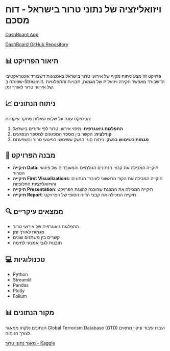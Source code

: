 # ויזואליזציה של נתוני טרור בישראל - דוח מסכם
 
[DashBoard App](https://terror-attacks-visualization-dashboard.streamlit.app/)  

[DashBoard GitHub Repository](https://github.com/Yarin-Shohat/Terror-Attacks-Visualization-Project)

## 📊 תיאור הפרויקט
פרויקט זה מציג ניתוח מקיף של אירועי טרור בישראל באמצעות דשבורד אינטראקטיבי שפותח ב-Streamlit. הדשבורד מאפשר חקירה ויזואלית של מגמות, תבניות והתפלגויות של אירועי טרור לאורך זמן.

## 📈 ניתוח הנתונים
הפרויקט עונה על שלוש שאלות מחקר עיקריות:
1. **התפלגות גיאוגרפית**: מיפוי אירועי טרור לפי אזורים בישראל
2. **קורלציה**: הקשר בין מספר המפגעים למספר הנפגעים
3. **מגמות בשימוש בנשק**: ניתוח סוגי הנשק ששימשו בפיגועי טרור והשפעתם

## 📁 מבנה הפרויקט
- **תיקייה Data**: תיקייה המכילה את קבצי הנתונים הגולמיים והמעובדים של פיגועי הטרור
- **תיקייה First Visualizations**: תיקייה המכילה את הקוד הראשוני לעיבוד הנתונים והויזואליזציות החלופיות
- **תיקייה Presentation**: תיקייה המכילה את המצגת שהוכנה להצגת הפרויקט
- **תיקייה Report**: תיקייה המכילה את קבצי הדוח הסופי של הפרויקט


## 🔍 ממצאים עיקריים
- התפלגות גיאוגרפית של אירועי טרור
- מגמות לאורך זמן
- קשרים בין משתנים שונים
- תובנות לגבי אמצעי לחימה

## 💻 טכנולוגיות
- Python
- Streamlit
- Pandas
- Plotly
- Folium

## 📊 מקור הנתונים
הנתונים נלקחו ממאגר Global Terrorism Database (GTD) ועברו עיבוד וניקוי מתאים לצורך הניתוח.  

[מאגר נתוני טרור - Kaggle](https://www.kaggle.com/datasets/START-UMD/gtd/data)
